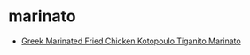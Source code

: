 # marinato

 * [Greek Marinated Fried Chicken Kotopoulo Tiganito Marinato](../index/g/greek-marinated-fried-chicken-kotopoulo-tiganito-marinato-358293.json)
